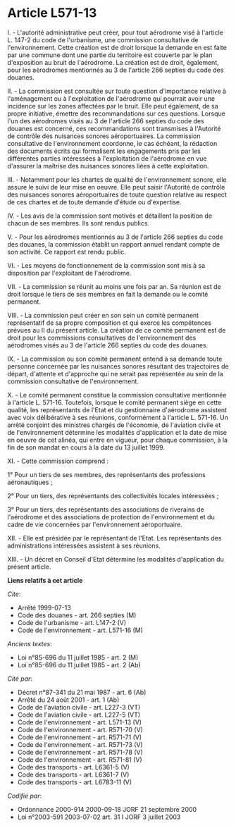 # Article L571-13

I. - L'autorité administrative peut créer, pour tout aérodrome visé à l'article L. 147-2 du code de l'urbanisme, une
commission consultative de l'environnement. Cette création est de droit lorsque la demande en est faite par une commune dont
une partie du territoire est couverte par le plan d'exposition au bruit de l'aérodrome. La création est de droit, également,
pour les aérodromes mentionnés au 3 de l'article 266 septies du code des douanes.

II. - La commission est consultée sur toute question d'importance relative à l'aménagement ou à l'exploitation de l'aérodrome
qui pourrait avoir une incidence sur les zones affectées par le bruit. Elle peut également, de sa propre initiative, émettre
des recommandations sur ces questions. Lorsque l'un des aérodromes visés au 3 de l'article 266 septies du code des douanes
est concerné, ces recommandations sont transmises à l'Autorité de contrôle des nuisances sonores aéroportuaires. La
commission consultative de l'environnement coordonne, le cas échéant, la rédaction des documents écrits qui formalisent les
engagements pris par les différentes parties intéressées à l'exploitation de l'aérodrome en vue d'assurer la maîtrise des
nuisances sonores liées à cette exploitation.

III. - Notamment pour les chartes de qualité de l'environnement sonore, elle assure le suivi de leur mise en oeuvre. Elle
peut saisir l'Autorité de contrôle des nuisances sonores aéroportuaires de toute question relative au respect de ces chartes
et de toute demande d'étude ou d'expertise.

IV. - Les avis de la commission sont motivés et détaillent la position de chacun de ses membres. Ils sont rendus publics.

V. - Pour les aérodromes mentionnés au 3 de l'article 266 septies du code des douanes, la commission établit un rapport
annuel rendant compte de son activité. Ce rapport est rendu public.

VI. - Les moyens de fonctionnement de la commission sont mis à sa disposition par l'exploitant de l'aérodrome.

VII. - La commission se réunit au moins une fois par an. Sa réunion est de droit lorsque le tiers de ses membres en fait la
demande ou le comité permanent.

VIII. - La commission peut créer en son sein un comité permanent représentatif de sa propre composition et qui exerce les
compétences prévues au II du présent article. La création de ce comité permanent est de droit pour les commissions
consultatives de l'environnement des aérodromes visés au 3 de l'article 266 septies du code des douanes.

IX. - La commission ou son comité permanent entend à sa demande toute personne concernée par les nuisances sonores résultant
des trajectoires de départ, d'attente et d'approche qui ne serait pas représentée au sein de la commission consultative de
l'environnement.

X. - Le comité permanent constitue la commission consultative mentionnée à l'article L. 571-16. Toutefois, lorsque le comité
permanent siège en cette qualité, les représentants de l'Etat et du gestionnaire d'aérodrome assistent avec voix délibérative
à ses réunions, conformément à l'article L. 571-16. Un arrêté conjoint des ministres chargés de l'économie, de l'aviation
civile et de l'environnement détermine les modalités d'application et la date de mise en oeuvre de cet alinéa, qui entre en
vigueur, pour chaque commission, à la fin de son mandat en cours à la date du 13 juillet 1999.

XI. - Cette commission comprend :

1° Pour un tiers de ses membres, des représentants des professions aéronautiques ;

2° Pour un tiers, des représentants des collectivités locales intéressées ;

3° Pour un tiers, des représentants des associations de riverains de l'aérodrome et des associations de protection de
l'environnement et du cadre de vie concernées par l'environnement aéroportuaire.

XII. - Elle est présidée par le représentant de l'Etat. Les représentants des administrations intéressées assistent à ses
réunions.

XIII. - Un décret en Conseil d'Etat détermine les modalités d'application du présent article.

**Liens relatifs à cet article**

_Cite_:

  - Arrêté 1999-07-13
  - Code des douanes - art. 266 septies (M)
  - Code de l'urbanisme - art. L147-2 (V)
  - Code de l'environnement - art. L571-16 (M)

_Anciens textes_:

  - Loi n°85-696 du 11 juillet 1985 - art. 2 (M)
  - Loi n°85-696 du 11 juillet 1985 - art. 2 (Ab)

_Cité par_:

  - Décret n°87-341 du 21 mai 1987 - art. 6 (Ab)
  - Arrêté du 24 août 2001 - art. 1 (Ab)
  - Code de l'aviation civile - art. L227-3 (VT)
  - Code de l'aviation civile - art. L227-5 (VT)
  - Code de l'environnement - art. L571-13 (V)
  - Code de l'environnement - art. R571-70 (V)
  - Code de l'environnement - art. R571-71 (V)
  - Code de l'environnement - art. R571-73 (V)
  - Code de l'environnement - art. R571-78 (V)
  - Code de l'environnement - art. R571-81 (V)
  - Code des transports - art. L6361-5 (V)
  - Code des transports - art. L6361-7 (V)
  - Code des transports - art. L6783-11 (V)

_Codifié par_:

  - Ordonnance 2000-914 2000-09-18 JORF 21 septembre 2000
  - Loi n°2003-591 2003-07-02 art. 31 I JORF 3 juillet 2003
